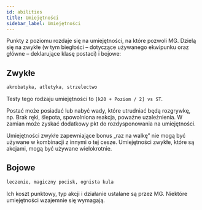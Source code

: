 ```yaml
---
id: abilities
title: Umiejętności
sidebar_label: Umiejętności
---
```


Punkty z poziomu rozdaje się na umiejętności, na które pozwoli MG. Dzielą się na zwykłe (w tym biegłości – dotyczące używanego ekwipunku oraz główne – deklarujące klasę postaci) i bojowe:


## Zwykłe
```md
akrobatyka, atletyka, strzelectwo
```
Testy tego rodzaju umiejętności to `[k20 + Poziom / 2] vs ST`.

Postać może posiadać lub nabyć wady, które utrudniać będą rozgrywkę, np. Brak ręki, ślepota, spowolniona reakcja, poważne uzależnienia. W zamian może zyskać dodatkowy pkt do rozdysponowania na umiejętności.

Umiejętności zwykłe zapewniające bonus „raz na walkę” nie mogą być używane w kombinacji z innymi o tej cesze. Umiejętności zwykłe, które są akcjami, mogą być używane wielokrotnie.

## Bojowe
```md
leczenie, magiczny pocisk, ognista kula
```

Ich koszt punktowy, typ akcji i działanie ustalane są przez MG. Niektóre umiejętności wzajemnie się wymagają.
